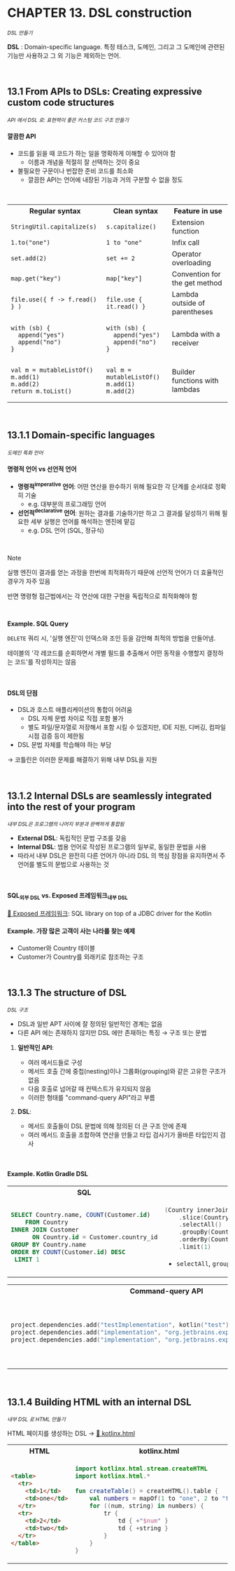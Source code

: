 # CHAPTER 13. DSL construction

<small><i>DSL 만들기</i></small>

**DSL**
\: Domain-specific language. 특정 테스크, 도메인, 그리고 그 도메인에 관련된 기능만 사용하고 그 외 기능은 제외하는 언어.

<br>

## 13.1 From APIs to DSLs: Creating expressive custom code structures

<small><i>API 에서 DSL 로: 표현력이 좋은 커스텀 코드 구조 만들기</i></small>

#### 깔끔한 API
- 코드를 읽을 때 코드가 하는 일을 명확하게 이해할 수 있어야 함
  - 이름과 개념을 적절히 잘 선택하는 것이 중요
- 불필요한 구문이나 번잡한 준비 코드를 최소화
  - 깔끔한 API는 언어에 내장된 기능과 거의 구분할 수 없을 정도

<br>
<table>
  <tr>
    <th>Regular syntax</th>
    <th>Clean syntax</th>
    <th>Feature in use</th>
  </tr>
  <tr>
    <td><code>StringUtil.capitalize(s)</code></td>
    <td><code>s.capitalize()</code></td>
    <td>Extension function</td>
  </tr>
  <tr>
    <td><code>1.to("one")</code></td>
    <td><code>1 to "one"</code></td>
    <td>Infix call</td>
  </tr>
  <tr>
    <td><code>set.add(2)</code></td>
    <td><code>set += 2</code></td>
    <td>Operator overloading</td>
  </tr>
  <tr>
    <td><code>map.get("key")</code></td>
    <td><code>map["key"]</code></td>
    <td>Convention for the get method</td>
  </tr>
  <tr>
    <td><code>file.use({ f -> f.read() } )</code></td>
    <td><code>file.use { it.read() }</code></td>
    <td>Lambda outside of parentheses</td>
  </tr>
  <tr>
    <td><pre><code>with (sb) {<br>  append("yes")<br>  append("no")<br>}</code></pre></td>
    <td><pre><code>with (sb) {<br>  append("yes")<br>  append("no")<br>}</code></pre></td>
    <td>Lambda with a receiver</td>
  </tr>
  <tr>
    <td><pre><code>val m = mutableListOf<Int>()<br>m.add(1)<br>m.add(2)<br>return m.toList()</code></pre></td>
    <td><pre><code>val m = mutableListOf<Int>()<br>m.add(1)<br>m.add(2)</code></pre></td>
    <td>Builder functions with lambdas</td>
  </tr>
</table>

<br>

## 13.1.1 Domain-specific languages

<small><i>도메인 특화 언어</i></small>

#### 명령적 언어 vs 선언적 언어

- **명령적<sup>imperative</sup> 언어**: 어떤 연산을 완수하기 위해 필요한 각 단계를 순서대로 정확히 기술
  - e.g. 대부분의 프로그래밍 언어
- **선언적<sup>declarative</sup> 언어**: 원하는 결과를 기술하기만 하고 그 결과를 달성하기 위해 필요한 세부 실행은 언어를 해석하는 엔진에 맡김
  - e.g. DSL 언어 (SQL, 정규식)

<br>

> [!NOTE]
> 실행 엔진이 결과를 얻는 과정을 한번에 최적화하기 때문에 선언적 언어가 더 효율적인 경우가 자주 있음
> 
> 반면 명령형 접근법에서는 각 연산에 대한 구현을 독립적으로 최적화해야 함
> 
> <br>
> 
> **Example. SQL Query**
> 
> `DELETE` 쿼리 시, '실행 엔진'이 인덱스와 조인 등을 감안해 최적의 방법을 만들어냄.
>
> 테이블의 '각 레코드를 순회하면서 개별 필드를 추출해서 어떤 동작을 수행할지 결정하는 코드'를 작성하지는 않음

<br>

#### DSL의 단점
- DSL과 호스트 애플리케이션의 통합이 어려움
  - DSL 자체 문법 차이로 직접 포함 불가
  - 별도 파일/문자열로 저장해서 포함 시킬 수 있겠지만, IDE 지원, 디버깅, 컴파일 시점 검증 등이 제한됨
- DSL 문법 자체를 학습해야 하는 부담

→ 코틀린은 이러한 문제를 해결하기 위해 내부 DSL을 지원

<br>

## 13.1.2 Internal DSLs are seamlessly integrated into the rest of your program

<small><i>내부 DSL은 프로그램의 나머지 부분과 완벽하게 통합됨</i></small>

- **External DSL**: 독립적인 문법 구조를 갖음
- **Internal DSL**: 범용 언어로 작성된 프로그램의 일부로, 동일한 문법을 사용
- 따라서 내부 DSL은 완전히 다른 언어가 아니라 DSL 의 핵심 장점을 유지하면서 주 언어를 별도의 문법으로 사용하는 것

<br>

#### SQL<sub>외부 DSL</sub> vs. Exposed 프레임워크<sub>내부 DSL</sub>

[🔗 Exposed 프레임워크](https://github.com/JetBrains/Exposed): SQL library on top of a JDBC driver for the Kotlin

#### Example. 가장 많은 고객이 사는 나라를 찾는 예제

- Customer와 Country 테이블
- Customer가 Country를 외래키로 참조하는 구조

<table>
<tr>
  <th>SQL</th>
  <th>Exposed</th>
</tr>
<tr>
  <td>
  
  ```sql
SELECT Country.name, COUNT(Customer.id)
      FROM Country
INNER JOIN Customer
        ON Country.id = Customer.country_id
  GROUP BY Country.name
  ORDER BY COUNT(Customer.id) DESC
   LIMIT 1
```

  </td>
  <td>
  
```kotlin
(Country innerJoin Customer)
    .slice(Country.name, Count(Customer.id))
    .selectAll()
    .groupBy(Country.name)
    .orderBy(Count(Customer.id), order = SortOrder.DESC)
    .limit(1)
```

- `selectAll`, `groupBy`, `orderBy` 등 → 일반 코틀린 메서드

  </td>
</tr>

<br>

## 13.1.3 The structure of DSL

<small><i>DSL 구조</i></small>

- DSL과 일반 APT 사이에 잘 정의된 일반적인 경계는 없음
- 다른 API 에는 존재하지 않지만 DSL 에만 존재하는 특징 → 구조 또는 문법

1. **일반적인 API**:
   - 여러 메서드들로 구성
   - 메서드 호출 간에 중첩(nesting)이나 그룹화(grouping)와 같은 고유한 구조가 없음
   - 다음 호출로 넘어갈 때 컨텍스트가 유지되지 않음
   - 이러한 형태를 "command-query API"라고 부름

2. **DSL**:
   - 메서드 호출들이 DSL 문법에 의해 정의된 더 큰 구조 안에 존재
   - 여러 메서드 호출을 조합하여 연산을 만들고 타입 검사기가 올바른 타입인지 검사

<br>

#### Example. Kotlin Gradle DSL

<table>
<tr>
  <th>Command-query API</th>
  <th>Kotlin Gradle DSL</th>
</tr>
<tr>
  <td>
  
```kotlin
project.dependencies.add("testImplementation", kotlin("test"))
project.dependencies.add("implementation", "org.jetbrains.exposed:exposed-core:0.40.1")
project.dependencies.add("implementation", "org.jetbrains.exposed:exposed-dao:0.40.1")
```
  
  </td>
  <td>

```kotlin
dependencies {
    testImplementation(kotlin("test"))
    implementation("org.jetbrains.exposed:exposed-core:0.40.1")
    implementation("org.jetbrains.exposed:exposed-dao:0.40.1")
}
```

- 람다 중첩 (nesting) 표현으로 구조 생성
  
  </td>
</tr>
</table>

<br>

## 13.1.4 Building HTML with an internal DSL

<small><i>내부 DSL 로 HTML 만들기</i></small>

HTML 페이지를 생성하는 DSL → [🔗 kotlinx.html](https://github.com/Kotlin/kotlinx.html)

<table>
<tr>
  <th>HTML</th>
  <th>kotlinx.html</th>
</tr>
<tr>
  <td>
  
```html
<table>
  <tr>
    <td>1</td>
    <td>one</td>
  </tr>
  <tr>
    <td>2</td>
    <td>two</td>
  </tr>
</table>
```  

  </td>
  <td>

```kotlin
import kotlinx.html.stream.createHTML
import kotlinx.html.*
 
fun createTable() = createHTML().table {
    val numbers = mapOf(1 to "one", 2 to "two")
    for ((num, string) in numbers) {
        tr {
            td { +"$num" }
            td { +string }
        }
    }
}
```  
  </td>
</tr>
</table>

<br>

